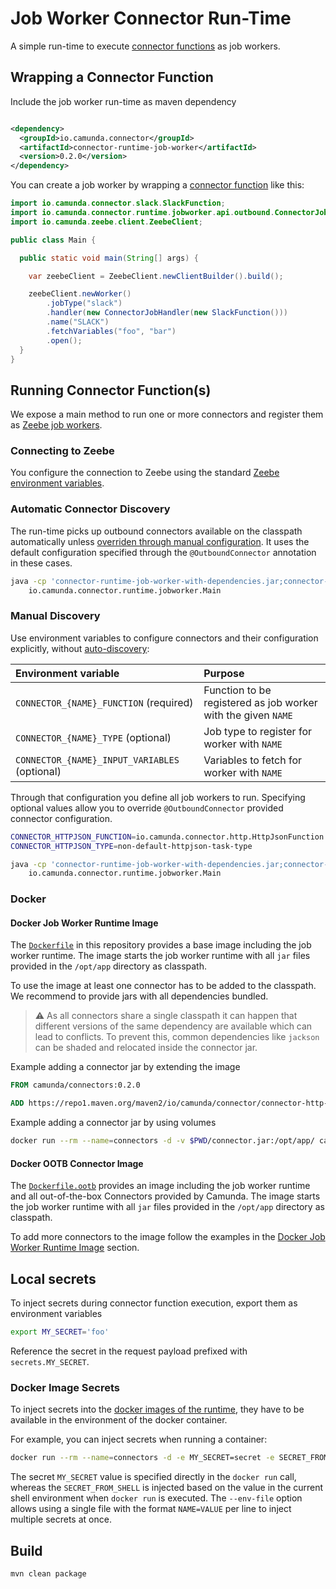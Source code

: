 # Job Worker Connector Run-Time

A simple run-time to execute [connector functions](../core) as job workers.

## Wrapping a Connector Function

Include the job worker run-time as maven dependency

```xml

<dependency>
  <groupId>io.camunda.connector</groupId>
  <artifactId>connector-runtime-job-worker</artifactId>
  <version>0.2.0</version>
</dependency>
```

You can create a job worker by wrapping a [connector function](../core) like this:

```java
import io.camunda.connector.slack.SlackFunction;
import io.camunda.connector.runtime.jobworker.api.outbound.ConnectorJobHandler;
import io.camunda.zeebe.client.ZeebeClient;

public class Main {

  public static void main(String[] args) {

    var zeebeClient = ZeebeClient.newClientBuilder().build();

    zeebeClient.newWorker()
        .jobType("slack")
        .handler(new ConnectorJobHandler(new SlackFunction()))
        .name("SLACK")
        .fetchVariables("foo", "bar")
        .open();
  }
}
```

## Running Connector Function(s)

We expose a main method to run one or more connectors and register them
as [Zeebe job workers](https://docs.camunda.io/docs/next/components/concepts/job-workers/).

### Connecting to Zeebe

You configure the connection to Zeebe using the
standard [Zeebe environment variables](https://docs.camunda.io/docs/apis-clients/java-client/#bootstrapping).

### Automatic Connector Discovery

The run-time picks up outbound connectors available on the classpath automatically unless [overriden through manual configuration](#manual-discovery).
It uses the default configuration specified through the `@OutboundConnector` annotation in these cases.

```bash
java -cp 'connector-runtime-job-worker-with-dependencies.jar;connector-http-json-with-dependencies.jar' \
    io.camunda.connector.runtime.jobworker.Main
```

### Manual Discovery

Use environment variables to configure connectors and their configuration explicitly, without [auto-discovery](#automatic-connector-discovery):

| Environment variable                          | Purpose                                                       |
|:----------------------------------------------|:--------------------------------------------------------------|
| `CONNECTOR_{NAME}_FUNCTION` (required)        | Function to be registered as job worker with the given `NAME` |
| `CONNECTOR_{NAME}_TYPE` (optional)            | Job type to register for worker with `NAME`                   |
| `CONNECTOR_{NAME}_INPUT_VARIABLES` (optional) | Variables to fetch for worker with `NAME`                     |

Through that configuration you define all job workers to run.
Specifying optional values allow you to override `@OutboundConnector` provided connector configuration.

```bash
CONNECTOR_HTTPJSON_FUNCTION=io.camunda.connector.http.HttpJsonFunction
CONNECTOR_HTTPJSON_TYPE=non-default-httpjson-task-type

java -cp 'connector-runtime-job-worker-with-dependencies.jar;connector-http-json-with-dependencies.jar' \
    io.camunda.connector.runtime.jobworker.Main
```

### Docker

#### Docker Job Worker Runtime Image

The [`Dockerfile`](./Dockerfile) in this repository provides a base image
including the job worker runtime. The image starts the job worker runtime with
all `jar` files provided in the `/opt/app` directory as classpath.

To use the image at least one connector has to be added to the classpath. We recommend to provide jars with all dependencies bundled.

> :warning: As all connectors share a single classpath it can happen that
> different versions of the same dependency are available which can lead to
> conflicts. To prevent this, common dependencies like `jackson` can be shaded and
> relocated inside the connector jar.

Example adding a connector jar by extending the image

```dockerfile
FROM camunda/connectors:0.2.0

ADD https://repo1.maven.org/maven2/io/camunda/connector/connector-http-json/0.9.0/connector-http-json-0.9.0-with-dependencies.jar /opt/app/
```

Example adding a connector jar by using volumes

```bash
docker run --rm --name=connectors -d -v $PWD/connector.jar:/opt/app/ camunda/connectors:0.2.0
```

#### Docker OOTB Connector Image

The [`Dockerfile.ootb`](./Dockerfile.ootb) provides an image including the job worker runtime and all out-of-the-box Connectors provided by Camunda.
The image starts the job worker runtime with all `jar` files provided in the `/opt/app` directory as classpath.

To add more connectors to the image follow the examples in the [Docker Job Worker Runtime Image](#docker-job-worker-runtime-image) section.

## Local secrets

To inject secrets during connector function execution, export them as environment variables

```bash
export MY_SECRET='foo'
```

Reference the secret in the request payload prefixed with `secrets.MY_SECRET`.

### Docker Image Secrets

To inject secrets into the [docker images of the runtime](#docker), they have to be available in the environment of the docker container.

For example, you can inject secrets when running a container:

```bash
docker run --rm --name=connectors -d -e MY_SECRET=secret -e SECRET_FROM_SHELL --env-file secrets.txt camunda/connectors:0.2.0-ootb
```

The secret `MY_SECRET` value is specified directly in the `docker run` call,
whereas the `SECRET_FROM_SHELL` is injected based on the value in the
current shell environment when `docker run` is executed. The `--env-file`
option allows using a single file with the format `NAME=VALUE` per line
to inject multiple secrets at once.

## Build

```bash
mvn clean package
```
